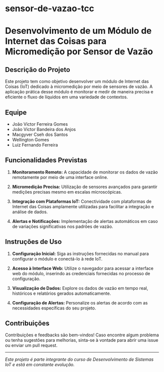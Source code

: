 # sensor-de-vazao-tcc
# Desenvolvimento de um Módulo de Internet das Coisas para Micromedição por Sensor de Vazão

## Descrição do Projeto

Este projeto tem como objetivo desenvolver um módulo de Internet das Coisas (IoT) dedicado à micromedição por meio de sensores de vazão. A aplicação prática desse módulo é monitorar e medir de maneira precisa e eficiente o fluxo de líquidos em uma variedade de contextos.

## Equipe

- João Victor Ferreira Gomes
- João Victor Bandeira dos Anjos
- Macgyver Cseh dos Santos
- Wellington Gomes
- Luiz Fernando Ferreira

## Funcionalidades Previstas

1. **Monitoramento Remoto:** A capacidade de monitorar os dados de vazão remotamente por meio de uma interface online.

2. **Micromedição Precisa:** Utilização de sensores avançados para garantir medições precisas mesmo em escalas microscópicas.

3. **Integração com Plataformas IoT:** Conectividade com plataformas de Internet das Coisas amplamente utilizadas para facilitar a integração e análise de dados.

4. **Alertas e Notificações:** Implementação de alertas automáticos em caso de variações significativas nos padrões de vazão.

## Instruções de Uso

1. **Configuração Inicial:** Siga as instruções fornecidas no manual para configurar o módulo e conectá-lo à rede IoT.

2. **Acesso à Interface Web:** Utilize o navegador para acessar a interface web do módulo, inserindo as credenciais fornecidas no processo de configuração.

3. **Visualização de Dados:** Explore os dados de vazão em tempo real, históricos e relatórios gerados automaticamente.

4. **Configuração de Alertas:** Personalize os alertas de acordo com as necessidades específicas do seu projeto.

## Contribuições

Contribuições e feedbacks são bem-vindos! Caso encontre algum problema ou tenha sugestões para melhorias, sinta-se à vontade para abrir uma issue ou enviar um pull request.

---

*Este projeto é parte integrante do curso de Desenvolvimento de Sistemas IoT e está em constante evolução.*
